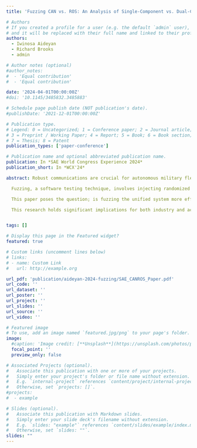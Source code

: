 ```yaml
---
title: 'Fuzzing CAN vs. ROS: An Analysis of Single-Component vs. Dual-Component Fuzzing of Automotive Systems'

# Authors
# If you created a profile for a user (e.g. the default `admin` user), write the username (folder name) here
# and it will be replaced with their full name and linked to their profile.
authors:
  - Iwinosa Aideyan
  - Richard Brooks
  - admin

# Author notes (optional)
#author_notes:
#  - 'Equal contribution'
#  - 'Equal contribution'

date: '2024-04-01T00:00:00Z'
#doi: '10.1145/3485832.3485883'

# Schedule page publish date (NOT publication's date).
#publishDate: '2021-12-01T00:00:00Z'

# Publication type.
# Legend: 0 = Uncategorized; 1 = Conference paper; 2 = Journal article;
# 3 = Preprint / Working Paper; 4 = Report; 5 = Book; 6 = Book section;
# 7 = Thesis; 8 = Patent
publication_types: ['paper-conference']

# Publication name and optional abbreviated publication name.
publication: In *SAE World Congress Experience 2024*
publication_short: In *WCX'24*

abstract: Robust communications are crucial for autonomous military fleets. Ground vehicles function as mobile local area networks utilizing Controller Area Network (CAN) backbones. Fleet coordination between autonomous platforms relies on the Robot Operating System (ROS) publish/subscribe robotic middleware for effective operation. To bridge communications between the CAN and ROS network segments, the CAN2ROS bridge software supports bidirectional data flow with message mapping and node translation. 

  Fuzzing, a software testing technique, involves injecting randomized data inputs into the target system. This method plays a pivotal role in identifying vulnerabilities. It has proven effective in discovering vulnerabilities in online systems, such as the integrated CAN/ROS system. In our study, we consider ROS implementing zero-trust access control policies, running on a Gazebo test-bed connected to a CAN bus. Our objective is to evaluate system security using fuzzers in three scenarios; (i) fuzzing the CAN bus alone, (ii) fuzzing the CAN bus with a ROS Fuzzer, and (iii) fuzzing both systems simultaneously using the CAN2ROS bridge.

  This paper poses the question; is fuzzing the unified system more effective than fuzzing individual components. By analyzing interactions between the bridge and the military fleets’ CAN systems, we identify and address flaws potentially introduced in the software, or data leakage between communication segments. Our analysis employs experimental design and statistical analysis to shed light on the bridge’s security robustness and its potential implications for the overall system’s integrity.

  This research holds significant implications for both industry and academia. Stakeholders involved in the development of autonomous military and civilian fleets can leverage our findings to enhance system security and reliability. Ultimately, the identification and mitigation of vulnerabilities contribute to safer and more resilient military operations.


tags: []

# Display this page in the Featured widget?
featured: true

# Custom links (uncomment lines below)
# links:
# - name: Custom Link
#   url: http://example.org

url_pdf: 'publication/aideyan-2024-fuzzing/SAE_CANROS_Paper.pdf'
url_code: ''
url_dataset: ''
url_poster: ''
url_project: ''
url_slides: ''
url_source: ''
url_video: ''

# Featured image
# To use, add an image named `featured.jpg/png` to your page's folder.
image:
  #caption: 'Image credit: [**Unsplash**](https://unsplash.com/photos/pLCdAaMFLTE)'
  focal_point: ''
  preview_only: false

# Associated Projects (optional).
#   Associate this publication with one or more of your projects.
#   Simply enter your project's folder or file name without extension.
#   E.g. `internal-project` references `content/project/internal-project/index.md`.
#   Otherwise, set `projects: []`.
#projects:
#  - example

# Slides (optional).
#   Associate this publication with Markdown slides.
#   Simply enter your slide deck's filename without extension.
#   E.g. `slides: "example"` references `content/slides/example/index.md`.
#   Otherwise, set `slides: ""`.
slides: ""
---
```


